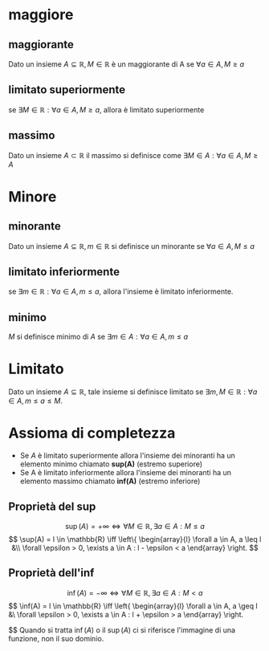 # maggiore
## maggiorante
Dato un insieme $A \subseteq \mathbb{R}, M \in \mathbb{R}$ è un maggiorante di A se $\forall a \in A, M\geq a$
## limitato superiormente
se $\exists M \in \mathbb{R} : \forall a \in A, M \geq a$, allora è limitato superiormente 
## massimo
Dato un insieme $A \subset \mathbb{R}$ il massimo si definisce come $\exists M \in A : \forall a \in A, M \geq A$ 

# Minore
## minorante
Dato un insieme $A \subseteq \mathbb{R}, m \in \mathbb{R}$ si definisce un minorante se $\forall a \in A, M \leq a$
## limitato inferiormente
se $\exists m \in \mathbb{R} : \forall a \in A, m \leq a$, allora l'insieme è limitato inferiormente.
## minimo
$M$ si definisce minimo di $A$ se $\exists m \in A : \forall a \in A, m \leq a$

# Limitato
Dato un insieme $A \subseteq \mathbb{R}$, tale insieme si definisce limitato se $\exists m, M \in \mathbb{R} : \forall a \in A, m \leq a \leq M$.
# Assioma di completezza
- Se $A$ è limitato superiormente allora l'insieme dei minoranti ha un elemento minimo chiamato __sup(A)__ (estremo superiore)
- Se A è limitato inferiormente allora l'insieme dei minoranti ha un elemento massimo chiamato __inf(A)__ (estremo inferiore)
## Proprietà del sup
$$
\sup(A) = +\infty \iff \forall M \in \mathbb{R}, \exists a \in A : M \leq a
$$
$$
\sup(A) = l \in \mathbb{R} \iff 
\left\{ 
    \begin{array}{l}
        \forall a \in A, a \leq l &\\
        \forall \epsilon > 0, \exists a \in A : l - \epsilon < a
    \end{array} 
\right.
$$

## Proprietà dell'inf
$$
\inf(A) = -\infty \iff \forall M \in \mathbb{R}, \exists a \in A : M < a
$$
$$
\inf(A) = l \in \mathbb{R} \iff
\left\{ 
    \begin{array}{l}
        \forall a \in A, a \geq l &\\
        \forall \epsilon > 0, \exists a \in A : l + \epsilon > a
    \end{array} 
\right.

$$
Quando si tratta $\inf(A)$ o il $\sup(A)$  ci si riferisce l'immagine di una funzione, non il suo dominio.

